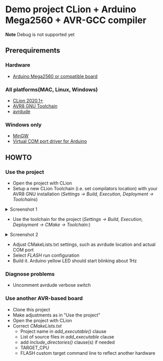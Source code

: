 # Demo project CLion + Arduino Mega2560 + AVR-GCC compiler
**Note** Debug is not supported yet
## Prerequirements
### Hardware
- [Arduino Mega2560 or compatible board](https://store.arduino.cc/usa/mega-2560-r3)
### All platforms(MAC, Linux, Windows)
- [CLion 2020.1+](https://jetbrains.com/clion)
- [AVR8 GNU Toolchain](https://www.microchip.com/mplab/avr-support/avr-and-arm-toolchains-c-compilers)
- [avrdude](https://download.savannah.gnu.org/releases/avrdude/)
### Windows only
- [MinGW](https://sourceforge.net/projects/mingw-w64/)
- [Virtual COM port driver for Arduino](https://www.arduino.cc/en/Guide/DriverInstallation)
 
## HOWTO

### Use the project
- Open the project with CLion
- Setup a new CLion Toolchain (i.e. set compilators location) with your AVR8 GNU installation (*Settings -> Build, Execution, Deployment -> Toolchains*)
<details>
<summary>Screenshot 1</summary>
 
![CLion Settings Part I](docs/settings_toolchains.png "CLion Settings Part I")
 
</details>

- Use the toolchain for the project (*Settings -> Build, Execution, Deployment -> CMake -> Toolchain:*)
<details>
<summary>Screenshot 2</summary>
 
![CLion Settings Part II](docs/settings_cmake.png "CLion Settings Part II")
 
</details>

- Adjust CMakeLists.txt settings, such as avrdude location and actual COM port
- Select *FLASH* run configuration
- Build it. Arduino yellow LED should start blinking about 1Hz

### Diagnose problems
* Uncomment avrdude verbose switch

### Use another AVR-based board
- Clone this project
- Make adjustments as in "Use the project"
- Open the project with CLion
- Correct *CMakeLists.txt*
    - Project name  in *add_executable()* clause 
    - List of source files in *add_executable*  clause
    - add *include_directories()* clause(s) if needed 
    - TARGET_CPU
    - FLASH custom target command line to reflect another hardware

